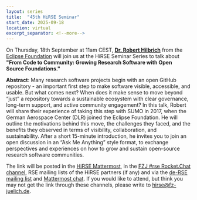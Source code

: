 ```yaml
---
layout: series
title:  "45th HiRSE Seminar"
start_date: 2025-09-18
location: virtual
excerpt_separator: <!--more-->
---
```


On Thursday, 18th September at 11am CEST, **[Dr. Robert Hilbrich](https://www.linkedin.com/in/roberthilbrich)** from the [Eclipse Foundation](https://www.eclipse.org/) will join us at the HiRSE Seminar Series to talk about **"From Code to Community: Growing Research Software with Open Source Foundations."**
<!--more-->

**Abstract**: 
Many research software projects begin with an open GitHub repository - an important first step to make software visible, accessible, and usable. But what comes next? When does it make sense to move beyond “just” a repository towards a sustainable ecosystem with clear governance, long-term support, and active community engagement? In this talk, Robert will share their experience of taking this step with SUMO in 2017, when the German Aerospace Center (DLR) joined the Eclipse Foundation. He will outline the motivations behind this move, the challenges they faced, and the benefits they observed in terms of visibility, collaboration, and sustainability. After a short 15-minute introduction, he invites you to join an open discussion in an “Ask Me Anything” style format, to exchange perspectives and experiences on how to grow and sustain open-source research software communities.

The link will be posted in the [HiRSE Mattermost](https://mattermost.hzdr.de/hirse), in the [FZJ #rse Rocket.Chat channel](https://chat.fz-juelich.de/channel/rse), RSE mailing lists of the HiRSE partners (if any) and via the [de-RSE mailing list](https://de-rse.org/de/join.html) and [Mattermost chat](https://chat.gwdg.de/channel/derse). If you would like to attend, but think you may not get the link through these channels, please write to hirse@fz-juelich.de.
 


